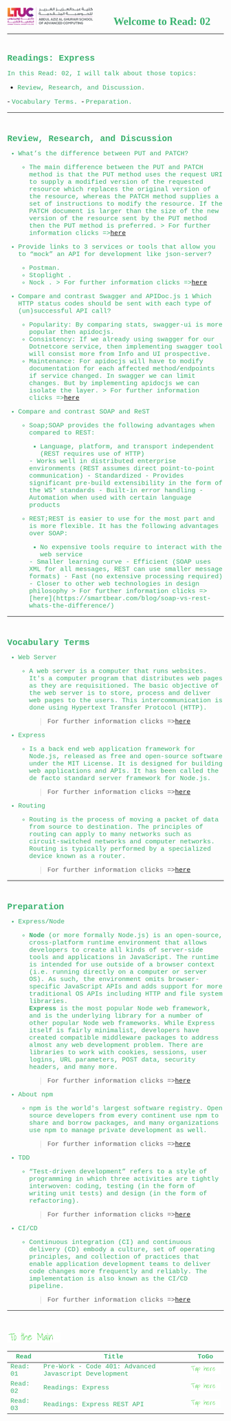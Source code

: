 <img src="../assets/logo.png"
 title="LTUC-Abdul Aziz Al Ghurair School of Advanced Computing" width="200" />  &nbsp;&nbsp;&nbsp;&nbsp;&nbsp;&nbsp;&nbsp;&nbsp;&nbsp;&nbsp; <span style="font-family:Papyrus; font-size:25px;color:rgb(60, 179, 113)">**Welcome to Read: 02**</span>

---
<br>

<span style="font-family:Courier New; font-size:20px;color:rgb(60, 179, 113)"> **Readings: Express** </span>

<span style="font-family:Courier New; font-size:15px;color:rgb(60, 179, 113)">In this Read: 02, I will talk about those topics:
</span>

- <span style="font-family:Courier New; font-size:15px;color:rgb(60, 179, 113)">Review, Research, and Discussion.
</span>
- <span style="font-family:Courier New; font-size:15px;color:rgb(60, 179, 113)"> Vocabulary Terms.
</span>
- <span style="font-family:Courier New; font-size:15px;color:rgb(60, 179, 113)"> Preparation.

<br>

---
<br>

<span style="font-family:Courier New; font-size:20px;color:rgb(60, 179, 113)">**Review, Research, and Discussion** </span>

- <span style="font-family:Courier New; font-size:15px;color:rgb(60, 179, 113)">What’s the difference between PUT and PATCH?</span><br>
  - <span style="font-family:Courier New; font-size:15px;color:rgb(60, 179, 113)">The main difference between the PUT and PATCH method is that the PUT method uses the request URI to supply a modified version of the requested resource which replaces the original version of the resource, whereas the PATCH method supplies a set of instructions to modify the resource. If the PATCH document is larger than the size of the new version of the resource sent by the PUT method then the PUT method is preferred.
    </span>
        > For further information clicks =>[here](https://en.wikipedia.org/wiki/Patch_verb#:~:text=The%20main%20difference%20between%20the,instructions%20to%20modify%20the%20resource.)

- <span style="font-family:Courier New; font-size:15px;color:rgb(60, 179, 113)">Provide links to 3 services or tools that allow you to “mock” an API for development like json-server?</span><br>
  - <span style="font-family:Courier New; font-size:15px;color:rgb(60, 179, 113)">Postman.
    </span>
  - <span style="font-family:Courier New; font-size:15px;color:rgb(60, 179, 113)">Stoplight .
    </span>
  - <span style="font-family:Courier New; font-size:15px;color:rgb(60, 179, 113)">Nock .
    </span>
        > For further information clicks =>[here](https://developers.amadeus.com/blog/helpful-tools-to-create-mock-servers)

- <span style="font-family:Courier New; font-size:15px;color:rgb(60, 179, 113)">Compare and contrast Swagger and APIDoc.js 1 Which HTTP status codes should be sent with each type of (un)successful API call?</span><br>
  - <span style="font-family:Courier New; font-size:15px;color:rgb(60, 179, 113)">Popularity: By comparing stats,  swagger-ui is more popular then apidocjs.
    </span>
  - <span style="font-family:Courier New; font-size:15px;color:rgb(60, 179, 113)">Consistency: If we already using swagger for our Dotnetcore service, then implementing swagger tool will consist more from Info and UI prospective.
    </span>
  - <span style="font-family:Courier New; font-size:15px;color:rgb(60, 179, 113)">Maintenance: For apidocjs will have to modify documentation for each affected method/endpoints if service changed. In swagger we can limit changes. But by implementing apidocjs we can isolate the layer.
    </span>
        > For further information clicks =>[here](https://www.asptricks.net/2019/04/apidoc-vs-swagger-for-node-app.html)

- <span style="font-family:Courier New; font-size:15px;color:rgb(60, 179, 113)">Compare and contrast SOAP and ReST</span><br>
  - <span style="font-family:Courier New; font-size:15px;color:rgb(60, 179, 113)">Soap;SOAP provides the following advantages when compared to REST:
    </span>
    - <span style="font-family:Courier New; font-size:15px;color:rgb(60, 179, 113)">Language, platform, and transport independent (REST requires use of HTTP)
    </span>
    - <span style="font-family:Courier New; font-size:15px;color:rgb(60, 179, 113)">Works well in distributed enterprise environments (REST assumes direct point-to-point communication)
    </span>
    - <span style="font-family:Courier New; font-size:15px;color:rgb(60, 179, 113)">Standardized
    </span>
    - <span style="font-family:Courier New; font-size:15px;color:rgb(60, 179, 113)">Provides significant pre-build extensibility in the form of the WS* standards
    </span>
    - <span style="font-family:Courier New; font-size:15px;color:rgb(60, 179, 113)">Built-in error handling
    </span>
    - <span style="font-family:Courier New; font-size:15px;color:rgb(60, 179, 113)">Automation when used with certain language products
    </span>

  - <span style="font-family:Courier New; font-size:15px;color:rgb(60, 179, 113)">REST;REST is easier to use for the most part and is more flexible. It has the following advantages over SOAP:
    </span>
    - <span style="font-family:Courier New; font-size:15px;color:rgb(60, 179, 113)">No expensive tools require to interact with the web service
    </span>
    - <span style="font-family:Courier New; font-size:15px;color:rgb(60, 179, 113)">Smaller learning curve
    </span>
    - <span style="font-family:Courier New; font-size:15px;color:rgb(60, 179, 113)">Efficient (SOAP uses XML for all messages, REST can use smaller message formats)
    </span>
    - <span style="font-family:Courier New; font-size:15px;color:rgb(60, 179, 113)">Fast (no extensive processing required)
    </span>
    - <span style="font-family:Courier New; font-size:15px;color:rgb(60, 179, 113)">Closer to other web technologies in design philosophy
    </span>
        > For further information clicks =>[here](https://smartbear.com/blog/soap-vs-rest-whats-the-difference/)

---
<br>

<span style="font-family:Courier New; font-size:20px;color:rgb(60, 179, 113)">**Vocabulary Terms** </span>

- <span style="font-family:Courier New; font-size:15px;color:rgb(60, 179, 113)">Web Server</span><br>
  - <span style="font-family:Courier New; font-size:15px;color:rgb(60, 179, 113)">A web server is a computer that runs websites. It's a computer program that distributes web pages as they are requisitioned. The basic objective of the web server is to store, process and deliver web pages to the users. This intercommunication is done using Hypertext Transfer Protocol (HTTP).
    </span>
    > For further information clicks =>[here](https://economictimes.indiatimes.com/definition/web-server#:~:text=Definition%3A%20A%20web%20server%20is,Hypertext%20Transfer%20Protocol%20(HTTP).)

- <span style="font-family:Courier New; font-size:15px;color:rgb(60, 179, 113)">Express</span><br>
  - <span style="font-family:Courier New; font-size:15px;color:rgb(60, 179, 113)">Is a back end web application framework for Node.js, released as free and open-source software under the MIT License. It is designed for building web applications and APIs. It has been called the de facto standard server framework for Node.js.
    </span>
    > For further information clicks =>[here](https://en.wikipedia.org/wiki/Express.js#:~:text=js%2C%20or%20simply%20Express%2C%20is,standard%20server%20framework%20for%20Node.)

- <span style="font-family:Courier New; font-size:15px;color:rgb(60, 179, 113)">Routing</span><br>
  - <span style="font-family:Courier New; font-size:15px;color:rgb(60, 179, 113)">Routing is the process of moving a packet of data from source to destination. The principles of routing can apply to many networks such as circuit-switched networks and computer networks. Routing is typically performed by a specialized device known as a router.
    </span>
    > For further information clicks =>[here](https://www.webopedia.com/definitions/routing/)

---
<br>

<span style="font-family:Courier New; font-size:20px;color:rgb(60, 179, 113)">**Preparation** </span>

- <span style="font-family:Courier New; font-size:15px;color:rgb(60, 179, 113)">Express/Node</span><br>
  - <span style="font-family:Courier New; font-size:15px;color:rgb(60, 179, 113)">**Node** (or more formally Node.js) is an open-source, cross-platform runtime environment that allows developers to create all kinds of server-side tools and applications in JavaScript. The runtime is intended for use outside of a browser context (i.e. running directly on a computer or server OS). As such, the environment omits browser-specific JavaScript APIs and adds support for more traditional OS APIs including HTTP and file system libraries. <br>
  **Express** is the most popular Node web framework, and is the underlying library for a number of other popular Node web frameworks. While Express itself is fairly minimalist, developers have created compatible middleware packages to address almost any web development problem. There are libraries to work with cookies, sessions, user logins, URL parameters, POST data, security headers, and many more.
    </span>
    > For further information clicks =>[here](https://developer.mozilla.org/en-US/docs/Learn/Server-side/Express_Nodejs/Introduction) 

- <span style="font-family:Courier New; font-size:15px;color:rgb(60, 179, 113)">About npm</span><br>
  - <span style="font-family:Courier New; font-size:15px;color:rgb(60, 179, 113)">npm is the world's largest software registry. Open source developers from every continent use npm to share and borrow packages, and many organizations use npm to manage private development as well.
    </span>
    > For further information clicks =>[here](https://docs.npmjs.com/about-npm) 

- <span style="font-family:Courier New; font-size:15px;color:rgb(60, 179, 113)">TDD</span><br>
  - <span style="font-family:Courier New; font-size:15px;color:rgb(60, 179, 113)">“Test-driven development” refers to a style of programming in which three activities are tightly interwoven: coding, testing (in the form of writing unit tests) and design (in the form of refactoring).
    </span>
    > For further information clicks =>[here](https://www.agilealliance.org/glossary/tdd/#q=~(infinite~false~filters~(postType~(~'page~'post~'aa_book~'aa_event_session~'aa_experience_report~'aa_glossary~'aa_research_paper~'aa_video)~tags~(~'tdd))~searchTerm~'~sort~false~sortDirection~'asc~page~1)) 

- <span style="font-family:Courier New; font-size:15px;color:rgb(60, 179, 113)">CI/CD</span><br>
  - <span style="font-family:Courier New; font-size:15px;color:rgb(60, 179, 113)">Continuous integration (CI) and continuous delivery (CD) embody a culture, set of operating principles, and collection of practices that enable application development teams to deliver code changes more frequently and reliably. The implementation is also known as the CI/CD pipeline. 
    </span>
    > For further information clicks =>[here](https://www.infoworld.com/article/3271126/what-is-cicd-continuous-integration-and-continuous-delivery-explained.html) 
    
---
<br>

[<img src="assets/main.gif">](README)
<br>

| <span style="font-family:Courier New; font-size:15px;color:rgb(60, 179, 113)"> **Read** </span> |  <span style="font-family:Courier New; font-size:15px;color:rgb(60, 179, 113)"> **Title** </span>  |   <span style="font-family:Courier New; font-size:15px;color:rgb(60, 179, 113)"> **ToGo** </span>  |
| ----------- | ----------- | ----------- |
| <span style="font-family:Courier New; font-size:15px;color:rgb(60, 179, 113)"> Read: 01 </span>      | <span style="font-family:Courier New; font-size:15px;color:rgb(60, 179, 113)">Pre-Work - Code 401: Advanced Javascript Development</span>       |[<img src="assets/taphere.gif">](class-01)|
| <span style="font-family:Courier New; font-size:15px;color:rgb(60, 179, 113)"> Read: 02 </span>      | <span style="font-family:Courier New; font-size:15px;color:rgb(60, 179, 113)">Readings: Express</span>       |[<img src="assets/taphere.gif">](class-02)|
| <span style="font-family:Courier New; font-size:15px;color:rgb(60, 179, 113)"> Read: 03 </span>      | <span style="font-family:Courier New; font-size:15px;color:rgb(60, 179, 113)">Readings: Express REST API</span>       |[<img src="assets/taphere.gif">](class-03)|